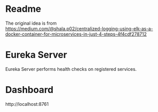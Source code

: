 # Readme

The original idea is from  
https://medium.com/@shala.p02/centralized-logging-using-elk-as-a-docker-container-for-microservices-in-just-4-steps-4f4cdf278712

# Eureka Server
Eureka Server performs health checks on registered services.

# Dashboard

http://localhost:8761